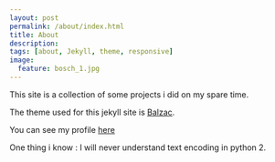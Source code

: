 ```yaml
---
layout: post
permalink: /about/index.html
title: About
description: 
tags: [about, Jekyll, theme, responsive]
image:
  feature: bosch_1.jpg
---
```


This site is a collection of some projects i did on my spare time.

The theme used for this jekyll site is [Balzac](https://github.com/ColeTownsend/Balzac-for-Jekyll).

You can see my profile [here](https://www.linkedin.com/in/clement-lefevre-5616a886/)

One thing i know : I will never understand text encoding in python 2.
